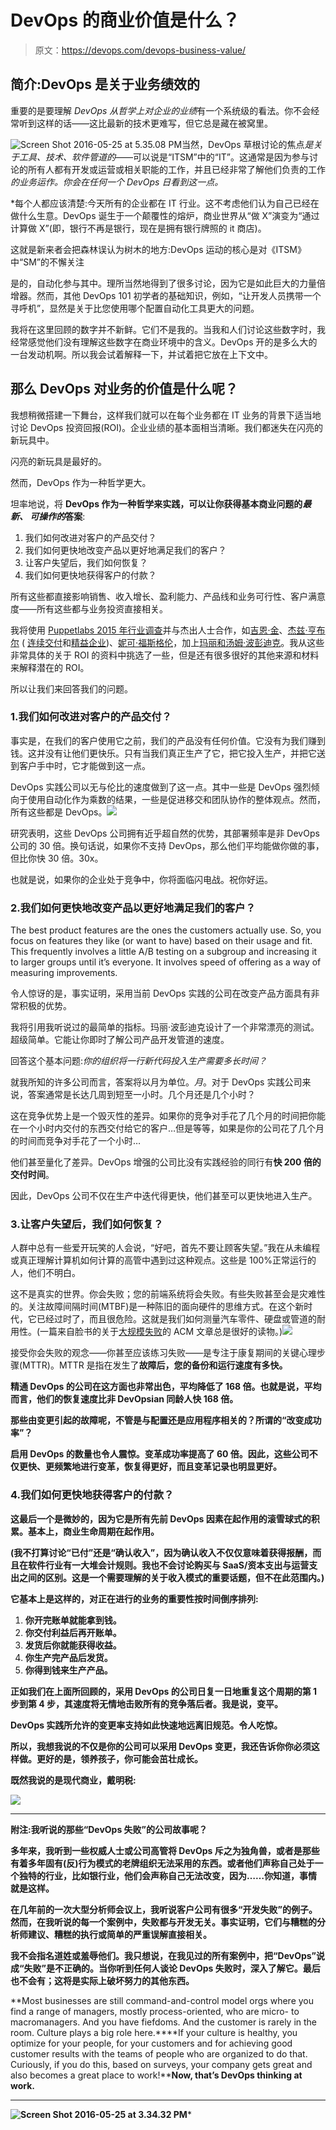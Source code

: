 # DevOps 的商业价值是什么？

> 原文：<https://devops.com/devops-business-value/>

## 简介:DevOps 是关于业务绩效的

重要的是要理解 *DevOps 从哲学上对企业的业绩*有一个系统级的看法。你不会经常听到这样的话——这比最新的技术更难写，但它总是藏在被窝里。

![Screen Shot 2016-05-25 at 5.35.08 PM](img/af567afd67304b189875fab9279103cb.png)当然，DevOps 草根讨论的焦点*是关于工具、技术、软件管道的*——可以说是“ITSM”中的“IT”。这通常是因为参与讨论的所有人都有开发或运营或相关职能的工作，并且已经非常了解他们负责的工作*的业务运作。你会在任何一个 DevOps 日看到这一点。*

 *每个人都应该清楚:今天所有的企业都在 IT 行业。这不考虑他们认为自己已经在做什么生意。DevOps 诞生于一个颠覆性的熔炉，商业世界从“做 X”演变为“通过计算做 X”(即，银行不再是银行，现在是拥有银行牌照的 it 商店)。

这就是新来者会把森林误认为树木的地方:DevOps 运动的核心是对《ITSM》中“SM”的不懈关注

是的，自动化参与其中。理所当然地得到了很多讨论，因为它是如此巨大的力量倍增器。然而，其他 DevOps 101 初学者的基础知识，例如，“让开发人员携带一个寻呼机”，显然是关于比您使用哪个配置自动化工具更大的问题。

我将在这里回顾的数字并不新鲜。它们不是我的。当我和人们讨论这些数字时，我经常感觉他们没有理解这些数字在商业环境中的含义。DevOps 开的是多么大的一台发动机啊。所以我会试着解释一下，并试着把它放在上下文中。

## 那么 DevOps 对业务的价值是什么呢？

我想稍微搭建一下舞台，这样我们就可以在每个业务都在 IT 业务的背景下适当地讨论 DevOps 投资回报(ROI)。企业业绩的基本面相当清晰。我们都迷失在闪亮的新玩具中。

闪亮的新玩具是最好的。

然而，DevOps 作为一种哲学更大。

坦率地说，将 **DevOps 作为一种哲学来实践，可以让你获得基本商业问题的*最新、* *可操作的*答案**:

1.  我们如何改进对客户的产品交付？
2.  我们如何更快地改变产品以更好地满足我们的客户？
3.  让客户失望后，我们如何恢复？
4.  我们如何更快地获得客户的付款？

所有这些都直接影响销售、收入增长、盈利能力、产品线和业务可行性、客户满意度——所有这些都与业务投资直接相关。

我将使用 [Puppetlabs 2015 年行业调查](https://puppet.com/resources/white-paper/2015-state-of-devops-report)并与杰出人士合作，如[吉恩·金](http://www.realgenekim.me/)、[杰兹·亨布尔](https://www.linkedin.com/in/jez-humble-02bb73) ( [连续交付](https://continuousdelivery.com/)和[精益企业](http://shop.oreilly.com/product/0636920030355.do))、[妮可·福斯格伦](https://youtu.be/V6DrGBg-w40)，加上[玛丽和汤姆·波彭迪克](http://www.poppendieck.com/)。我从这些非常具体的关于 ROI 的资料中挑选了一些，但是还有很多很好的其他来源和材料来解释潜在的 ROI。

所以让我们来回答我们的问题。

### 1.我们如何改进对客户的产品交付？

事实是，在我们的客户使用它之前，我们的产品没有任何价值。它没有为我们赚到钱。这并没有让他们更快乐。只有当我们真正生产了它，把它投入生产，并把它送到客户手中时，它才能做到这一点。

DevOps 实践公司以无与伦比的速度做到了这一点。其中一些是 DevOps 强烈倾向于使用自动化作为乘数的结果，一些是促进移交和团队协作的整体观点。然而，所有这些都是 DevOps。![](img/6cbaaa42115fea24e9d9c3185592865a.png)

研究表明，这些 DevOps 公司拥有近乎超自然的优势，其部署频率是非 DevOps 公司的 30 倍。换句话说，如果你不支持 DevOps，那么他们平均能做你做的事，但比你快 30 倍。30x。

也就是说，如果你的企业处于竞争中，你将面临闪电战。祝你好运。

### 2.我们如何更快地改变产品以更好地满足我们的客户？

The best product features are the ones the customers actually use. So, you focus on features they like (or want to have) based on their usage and fit. This frequently involves a little A/B testing on a subgroup and increasing it to larger groups until it’s everyone. It involves speed of offering as a way of measuring improvements.

令人惊讶的是，事实证明，采用当前 DevOps 实践的公司在改变产品方面具有非常积极的优势。

我将引用我听说过的最简单的指标。玛丽·波彭迪克设计了一个非常漂亮的测试。超级简单。它能让你即时了解公司产品开发管道的速度。

回答这个基本问题:*你的组织将一行新代码投入生产需要多长时间？*

就我所知的许多公司而言，答案将以月为单位。*月*。对于 DevOps 实践公司来说，答案通常是长达几周到短至一小时。几个月还是几个小时？

这在竞争优势上是一个毁灭性的差异。如果你的竞争对手花了几个月的时间把你能在一个小时内交付的东西交付给它的客户…但是等等，如果是你的公司花了几个月的时间而竞争对手花了一个小时…

他们甚至量化了差异。DevOps 增强的公司比没有实践经验的同行有**快 200 倍的交付时间**。

因此，DevOps 公司不仅在生产中迭代得更快，他们甚至可以更快地进入生产。

### 3.让客户失望后，我们如何恢复？

人群中总有一些爱开玩笑的人会说，“好吧，首先不要让顾客失望。”我在从未编程或真正理解计算机如何计算的高管中遇到过这种观点。这些是 100%正常运行的人，他们不明白。

这不是真实的世界。你会失败；您的前端系统将会失败。有些失败甚至会是灾难性的。关注故障间隔时间(MTBF)是一种陈旧的面向硬件的思维方式。在这个新时代，它已经过时了，而且很危险。这就是我们如何测量汽车零件、硬盘或管道的耐用性。(一篇来自脸书的关于[大规模失败](http://queue.acm.org/detail.cfm?id=2839461)的 ACM 文章总是很好的读物。)![](img/8d5b3f3e5928c75b71f60941af38506f.png)

接受你会失败的观念——你甚至应该练习失败——是专注于康复期间的关键心理步骤(MTTR)。MTTR 是指在发生了**故障后，您的备份和运行速度有多快。**

**精通 DevOps 的公司在这方面也非常出色，平均降低了 168 倍。也就是说，平均而言，他们的恢复速度比非 DevOpsian 同龄人快 168 倍。**

**那些由变更引起的故障呢，不管是与配置还是应用程序相关的？所谓的“改变成功率”？**

**启用 DevOps 的数量也令人震惊。变革成功率提高了 60 倍。因此，这些公司不仅更快、更频繁地进行变革，恢复得更好，而且变革记录也明显更好。**

### **4.我们如何更快地获得客户的付款？**

**这最后一个是微妙的，因为它是所有先前 DevOps 因素在起作用的滚雪球式的积累。基本上，商业生命周期在起作用。**

**(我不打算讨论“已付”还是“确认收入”，因为确认收入不仅仅意味着获得报酬，而且在软件行业有一大堆会计规则。我也不会讨论购买与 SaaS/资本支出与运营支出之间的区别。这是一个需要理解的关于收入模式的重要话题，但不在此范围内。)**

**它基本上是这样的，对正在进行的业务的重要性按时间倒序排列:**

1.  **你开完账单就能拿到钱。**
2.  **你交付利益后再开账单。**
3.  **发货后你就能获得收益。**
4.  **你生产完产品后发货。**
5.  **你得到钱来生产产品。**

**正如我们在上面所回顾的，采用 DevOps 的公司日复一日地重复这个周期的第 1 步到第 4 步，其速度将无情地击败所有的竞争落后者。我是说，变平。**

**DevOps 实践所允许的变更率支持如此快速地远离旧规范。令人吃惊。**

**所以，我想我说的不仅是你的公司可以采用 DevOps 变更，我还告诉你你必须这样做。更好的是，领养孩子，你可能会茁壮成长。**

**既然我说的是现代商业，戴明税:**

**![](img/13ff0e3d5c139b2386db74207208e849.png)**

* * *

**附注:我听说的那些“DevOps 失败”的公司故事呢？**

**多年来，我听到一些权威人士或公司高管将 DevOps 斥之为独角兽，或者是那些有着多年固有(反)行为模式的老牌组织无法采用的东西。或者他们声称自己处于一个独特的行业，比如银行业，他们会声称自己无法改变，因为……你知道，事情就是这样。**

**在几年前的一次大型分析师会议上，我听说客户公司有很多“开发失败”的例子。然而，在我听说的每一个案例中，失败都与开发无关。事实证明，它们与糟糕的分析师建议、糟糕的执行或简单的严重误解直接相关。**

**我不会指名道姓或羞辱他们。我只想说，在我见过的所有案例中，把“DevOps”说成“失败”是不正确的。当你听到任何人谈论 DevOps 失败时，深入了解它。最后也不会有；这将是实际上破坏努力的其他东西。**

**Most businesses are still command-and-control model orgs where you find a range of managers, mostly process-oriented, who are micro- to macromanagers. And you have fiefdoms. And the customer is rarely in the room. Culture plays a big role here.****If your culture is healthy, you optimize for your people, for your customers and for achieving good customer results with the teams of people who are organized to do that. Curiously, if you do this, based on surveys, your company gets great and also becomes a great place to work!****Now, that’s DevOps thinking at work.**

* * *

**![Screen Shot 2016-05-25 at 3.34.32 PM](img/dc61b3dda20f4c9d6f83d47e49bacf44.png)***